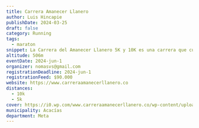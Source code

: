 ```yaml
---
title: Carrera Amanecer Llanero
author: Luis Hincapie
publishDate: 2024-03-25
draft: false
category: Running
tags:
  - maraton
snippet: La Carrera del Amanecer Llanero 5K y 10K es una carrera que cuenta con dos recorridos, un recorrido de 10 kilómetros y un recorrido recreativo de 5 kilómetros, que se desarrollan en distinto horario sobre la misma ruta. El lugar de concentración de los participantes es en el parque Central de Acacías.
altitude: 506m
eventDate: 2024-jun-1
organizer: nomasvs@gmail.com
registrationDeadline: 2024-jun-1
registrationFeed: $90.000
website: https://www.carreraamanecerllanero.co
distances:
  - 10k
  - 5k
cover: https://i0.wp.com/www.carreraamanecerllanero.co/wp-content/uploads/2024/01/415263222_122094597044175613_4908397245312660298_n.jpg?w=960&ssl=1
municipality: Acacías
department: Meta
---
```

